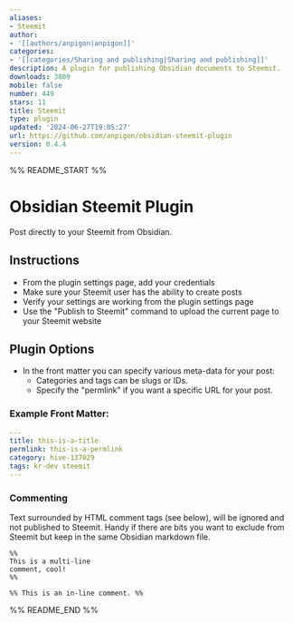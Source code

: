 ```yaml
---
aliases:
- Steemit
author:
- '[[authors/anpigon|anpigon]]'
categories:
- '[[categories/Sharing and publishing|Sharing and publishing]]'
description: A plugin for publishing Obsidian documents to Steemit.
downloads: 3809
mobile: false
number: 449
stars: 11
title: Steemit
type: plugin
updated: '2024-06-27T19:05:27'
url: https://github.com/anpigon/obsidian-steemit-plugin
version: 0.4.4
---
```


%% README_START %%

# Obsidian Steemit Plugin

Post directly to your Steemit from Obsidian.

## Instructions

- From the plugin settings page, add your credentials
- Make sure your Steemit user has the ability to create posts
- Verify your settings are working from the plugin settings page
- Use the "Publish to Steemit" command to upload the current page to your Steemit website

## Plugin Options

- In the front matter you can specify various meta-data for your post:
  - Categories and tags can be slugs or IDs.
  - Specify the "permlink" if you want a specific URL for your post.

### Example Front Matter:

```yml
---
title: this-is-a-title
permlink: this-is-a-permlink
category: hive-137029
tags: kr-dev steemit
---
```

### Commenting

Text surrounded by HTML comment tags (see below), will be ignored and not published to Steemit. Handy if there are bits you want to exclude from Steemit but keep in the same Obsidian markdown file.

```plaintext
%%
This is a multi-line
comment, cool!
%%
```

```plaintext
%% This is an in-line comment. %%
```


%% README_END %%